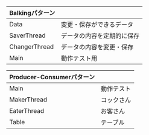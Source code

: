 | Balkingパターン | |
| --- | --- |
| Data | 変更・保存ができるデータ |
| SaverThread | データの内容を定期的に保存 |
| ChangerThread | データの内容を変更・保存 |
| Main | 動作テスト用 |

| Producer-Consumerパターン |  |
| --- | --- |
| Main | 動作テスト |
| MakerThread | コックさん |
| EaterThread | お客さん |
| Table | テーブル |
